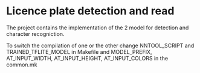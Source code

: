 # Licence plate detection and read

The project contains the implementation of the 2 model for detection and character recogniction.

To switch the compilation of one or the other change NNTOOL_SCRIPT and TRAINED_TFLITE_MODEL in Makefile and MODEL_PREFIX, AT_INPUT_WIDTH, AT_INPUT_HEIGHT, AT_INPUT_COLORS in the common.mk
